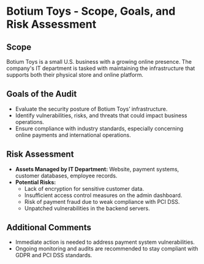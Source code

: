 # Botium Toys - Scope, Goals, and Risk Assessment

## Scope

Botium Toys is a small U.S. business with a growing online presence. The company's IT department is tasked with maintaining the infrastructure that supports both their physical store and online platform.

## Goals of the Audit

- Evaluate the security posture of Botium Toys’ infrastructure.
- Identify vulnerabilities, risks, and threats that could impact business operations.
- Ensure compliance with industry standards, especially concerning online payments and international operations.

## Risk Assessment

- **Assets Managed by IT Department:** Website, payment systems, customer databases, employee records.
- **Potential Risks:**
  - Lack of encryption for sensitive customer data.
  - Insufficient access control measures on the admin dashboard.
  - Risk of payment fraud due to weak compliance with PCI DSS.
  - Unpatched vulnerabilities in the backend servers.

## Additional Comments

- Immediate action is needed to address payment system vulnerabilities.
- Ongoing monitoring and audits are recommended to stay compliant with GDPR and PCI DSS standards.
